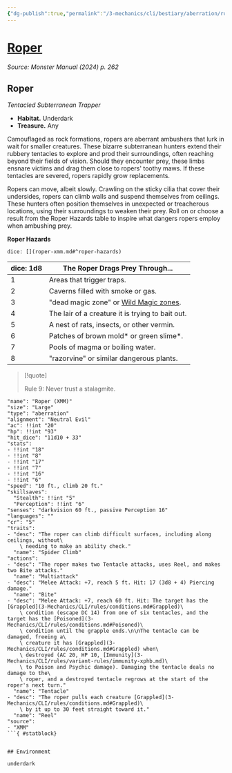 ```yaml
---
{"dg-publish":true,"permalink":"/3-mechanics/cli/bestiary/aberration/roper-xmm/","tags":["ttrpg-cli/compendium/src/5e/xmm","ttrpg-cli/monster/cr/5","ttrpg-cli/monster/environment/underdark","ttrpg-cli/monster/size/large","ttrpg-cli/monster/type/aberration"],"created":"2025-02-22T12:02:28.344-05:00","updated":"2025-02-26T17:46:11.157-05:00"}
---
```


# [Roper](3-Mechanics/CLI/bestiary/aberration/roper-xmm.md)
*Source: Monster Manual (2024) p. 262*  

## Roper

*Tentacled Subterranean Trapper*

- **Habitat.** Underdark  
- **Treasure.** Any  

Camouflaged as rock formations, ropers are aberrant ambushers that lurk in wait for smaller creatures. These bizarre subterranean hunters extend their rubbery tentacles to explore and prod their surroundings, often reaching beyond their fields of vision. Should they encounter prey, these limbs ensnare victims and drag them close to ropers' toothy maws. If these tentacles are severed, ropers rapidly grow replacements.

Ropers can move, albeit slowly. Crawling on the sticky cilia that cover their undersides, ropers can climb walls and suspend themselves from ceilings. These hunters often position themselves in unexpected or treacherous locations, using their surroundings to weaken their prey. Roll on or choose a result from the Roper Hazards table to inspire what dangers ropers employ when ambushing prey.

**Roper Hazards**

`dice: [](roper-xmm.md#^roper-hazards)`

| dice: 1d8 | The Roper Drags Prey Through... |
|-----------|---------------------------------|
| 1 | Areas that trigger traps. |
| 2 | Caverns filled with smoke or gas. |
| 3 | "dead magic zone" or [Wild Magic zones](3-Mechanics/CLI/traps-hazards/wild-magic-zone-xdmg.md). |
| 4 | The lair of a creature it is trying to bait out. |
| 5 | A nest of rats, insects, or other vermin. |
| 6 | Patches of brown mold* or green slime*. |
| 7 | Pools of magma or boiling water. |
| 8 | "razorvine" or similar dangerous plants. |{ #roper-hazards}


> [!quote]  
> 
> Rule 9: Never trust a stalagmite.


```statblock
"name": "Roper (XMM)"
"size": "Large"
"type": "aberration"
"alignment": "Neutral Evil"
"ac": !!int "20"
"hp": !!int "93"
"hit_dice": "11d10 + 33"
"stats":
- !!int "18"
- !!int "8"
- !!int "17"
- !!int "7"
- !!int "16"
- !!int "6"
"speed": "10 ft., climb 20 ft."
"skillsaves":
  "Stealth": !!int "5"
  "Perception": !!int "6"
"senses": "darkvision 60 ft., passive Perception 16"
"languages": ""
"cr": "5"
"traits":
- "desc": "The roper can climb difficult surfaces, including along ceilings, without\
    \ needing to make an ability check."
  "name": "Spider Climb"
"actions":
- "desc": "The roper makes two Tentacle attacks, uses Reel, and makes two Bite attacks."
  "name": "Multiattack"
- "desc": "Melee Attack: +7, reach 5 ft. Hit: 17 (3d8 + 4) Piercing damage."
  "name": "Bite"
- "desc": "Melee Attack: +7, reach 60 ft. Hit: The target has the [Grappled](3-Mechanics/CLI/rules/conditions.md#Grappled)\
    \ condition (escape DC 14) from one of six tentacles, and the target has the [Poisoned](3-Mechanics/CLI/rules/conditions.md#Poisoned)\
    \ condition until the grapple ends.\n\nThe tentacle can be damaged, freeing a\
    \ creature it has [Grappled](3-Mechanics/CLI/rules/conditions.md#Grappled) when\
    \ destroyed (AC 20, HP 10, [Immunity](3-Mechanics/CLI/rules/variant-rules/immunity-xphb.md)\
    \ to Poison and Psychic damage). Damaging the tentacle deals no damage to the\
    \ roper, and a destroyed tentacle regrows at the start of the roper's next turn."
  "name": "Tentacle"
- "desc": "The roper pulls each creature [Grappled](3-Mechanics/CLI/rules/conditions.md#Grappled)\
    \ by it up to 30 feet straight toward it."
  "name": "Reel"
"source":
- "XMM"
```{ #statblock}


## Environment

underdark